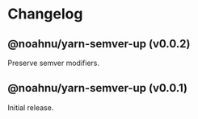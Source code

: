 # Changelog

<!-- MONOWEAVE:BELOW -->

## @noahnu/yarn-semver-up (v0.0.2) <a name="0.0.2"></a>

Preserve semver modifiers.



## @noahnu/yarn-semver-up (v0.0.1) <a name="0.0.1"></a>

Initial release.

